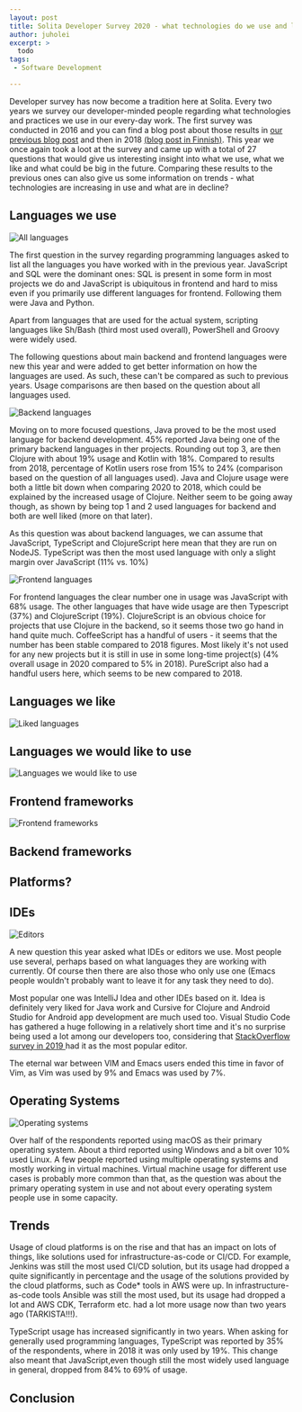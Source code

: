 ```yaml
---
layout: post
title: Solita Developer Survey 2020 - what technologies do we use and like?
author: juholei
excerpt: >
  todo
tags:
 - Software Development

---
```


Developer survey has now become a tradition here at Solita. Every two years we survey our developer-minded people regarding what technologies and practices we use in our every-day work. The first survey was conducted in 2016 and you can find a blog post about those results in [our previous blog post](https://dev.solita.fi/java/2016/05/13/Developers-love-spaces.html) and then in 2018 [(blog post in Finnish)](https://www.solita.fi/blogit/development-teknologiakartoitus/). This year we once again took a loot at the survey and came up with a total of 27 questions that would give us interesting insight into what we use, what we like and what could be big in the future. Comparing these results to the previous ones can also give us some information on trends - what technologies are increasing in use and what are in decline?

## Languages we use

![All languages](/img/developer-survey-2020/all_languages.png)

The first question in the survey regarding programming languages asked to list all the languages you have worked with in the previous year. JavaScript and SQL were the dominant ones: SQL is present in some form in most projects we do and JavaScript is ubiquitous in frontend and hard to miss even if you primarily use different languages for frontend. Following them were Java and Python.

Apart from languages that are used for the actual system, scripting languages like Sh/Bash (third most used overall), PowerShell and Groovy were widely used.

The following questions about main backend and frontend languages were new this year and were added to get better information on how the languages are used. As such, these can't be compared as such to previous years. Usage comparisons are then based on the question about all languages used.

![Backend languages](/img/developer-survey-2020/backend_languages.png)

Moving on to more focused questions, Java proved to be the most used language for backend development. 45% reported Java being one of the primary backend languages in ther projects. Rounding out top 3, are then Clojure with about 19% usage and Kotlin with 18%. Compared to results from 2018, percentage of Kotlin users rose from 15% to 24% (comparison based on the question of all languages used). Java and Clojure usage were both a little bit down when comparing 2020 to 2018, which could be explained by the increased usage of Clojure. Neither seem to be going away though, as shown by being top 1 and 2 used languages for backend and both are well liked (more on that later).

As this question was about backend languages, we can assume that JavaScript, TypeScript and ClojureScript here mean that they are run on NodeJS. TypeScript was then the most used language with only a slight margin over JavaScript (11% vs. 10%)

![Frontend languages](/img/developer-survey-2020/frontend_languages.png)

For frontend languages the clear number one in usage was JavaScript with 68% usage. The other languages that have wide usage are then Typescript (37%) and ClojureScript (19%). ClojureScript is an obvious choice for projects that use Clojure in the backend, so it seems those two go hand in hand quite much. CoffeeScript has a handful of users - it seems that the number has been stable compared to 2018 figures. Most likely it's not used for any new projects but it is still in use in some long-time project(s) (4% overall usage in 2020 compared to 5% in 2018). PureScript also had a handful users here, which seems to be new compared to 2018.

## Languages we like
![Liked languages](/img/developer-survey-2020/liked_languages.png)
## Languages we would like to use
![Languages we would like to use](/img/developer-survey-2020/would_like_to_use_languages.png)
## Frontend frameworks
![Frontend frameworks](/img/developer-survey-2020/frontend_frameworks_and_libraries.png)
## Backend frameworks

## Platforms?

## IDEs

![Editors](/img/developer-survey-2020/editors.png)

A new question this year asked what IDEs or editors we use. Most people use several, perhaps based on what languages they are working with currently. Of course then there are also those who only use one (Emacs people wouldn't probably want to leave it for any task they need to do).

Most popular one was IntelliJ Idea and other IDEs based on it. Idea is definitely very liked for Java work and Cursive for Clojure and Android Studio for Android app development are much used too. Visual Studio Code has gathered a huge following in a relatively short time and it's no surprise being used a lot among our developers too, considering that [StackOverflow survey in 2019 ](https://insights.stackoverflow.com/survey/2019#development-environments-and-tools) had it as the most popular editor.

The eternal war between VIM and Emacs users ended this time in favor of Vim, as Vim was used by 9% and Emacs was used by 7%.

## Operating Systems

![Operating systems](/img/developer-survey-2020/operating_systems.png)

Over half of the respondents reported using macOS as their primary operating system. About a third reported using Windows and a bit over 10% used Linux. A few people reported using multiple operating systems and mostly working in virtual machines. Virtual machine usage for different use cases is probably more common than that, as the question was about the primary operating system in use and not about every operating system people use in some capacity.

## Trends

Usage of cloud platforms is on the rise and that has an impact on lots of things, like solutions used for infrastructure-as-code or CI/CD. For example, Jenkins was still the most used CI/CD solution, but its usage had dropped a quite significantly in percentage and the usage of the solutions provided by the cloud platforms, such as Code* tools in AWS were up. In infrastructure-as-code tools Ansible was still the most used, but its usage had dropped a lot and AWS CDK, Terraform etc. had a lot more usage now than two years ago (TARKISTA!!!).

TypeScript usage has increased significantly in two years. When asking for generally used programming languages, TypeScript was reported by 35% of the respondents, where in 2018 it was only used by 19%. This change also meant that JavaScript,even though still the most widely used language in general, dropped from 84% to 69% of usage.

## Conclusion
